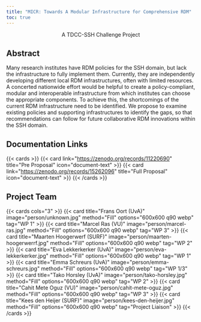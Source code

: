 ```yaml
---
title: "MICR: Towards A Modular Infrastructure for Comprehensive RDM"
toc: true
---
```


<p style="text-align: center;">A TDCC-SSH Challenge Project</p>

## Abstract
Many research institutes have RDM policies for the SSH domain, but lack the infrastructure to fully implement them. Currently, they are independently developing different local RDM
infrastructures, often with limited resources. A concerted nationwide effort would be helpful to create a policy-compliant, modular and interoperable infrastructure from which institutes can
choose the appropriate components. To achieve this, the shortcomings of the current RDM infrastructure need to be identified. We propose to examine existing policies and supporting
infrastructures to identify the gaps, so that recommendations can follow for future collaborative RDM innovations within the SSH domain.

## Documentation Links

{{< cards >}}
  {{< card link="https://zenodo.org/records/11220690" title="Pre Proposal" icon="document-text" >}}
  {{< card link="https://zenodo.org/records/15262096" title="Full Proposal" icon="document-text" >}}
{{< /cards >}}

## Project Team

{{< cards  cols="3" >}}
  {{< card title="Frans Oort (UvA)" image="person/unknown.jpg" method="Fill" options="600x600 q90 webp" tag="WP 1" >}}
  {{< card title="Marcel Ras (VU)" image="person/marcel-ras.jpg" method="Fill" options="600x600 q90 webp" tag="WP 3" >}}
  {{< card title="Maarten Hoogerwerf (SURF)" image="person/maarten-hoogerwerrf.jpg" method="Fill" options="600x600 q90 webp" tag="WP 2" >}}
  {{< card title="Eva Lekkerkerker (UvA)" image="person/eva-lekkerkerker.jpg" method="Fill" options="600x600 q90 webp" tag="WP 1" >}}
  {{< card title="Emma Schreurs (UvA)" image="person/emma-schreurs.jpg" method="Fill" options="600x600 q90 webp" tag="WP 1/3" >}}
  {{< card title="Tako Horsley (UvA)" image="person/tako-horsley.jpg" method="Fill" options="600x600 q90 webp" tag="WP 2" >}}
  {{< card title="Cahit Mete Oguz (VU)" image="person/cahit-mete-oguz.jpg" method="Fill" options="600x600 q90 webp" tag="WP 3" >}}
  {{< card title="Kees den Heijer (SURF)" image="person/kees-den-heijer.jpg" method="Fill" options="600x600 q90 webp" tag="Project Liaison" >}}
{{< /cards >}}
